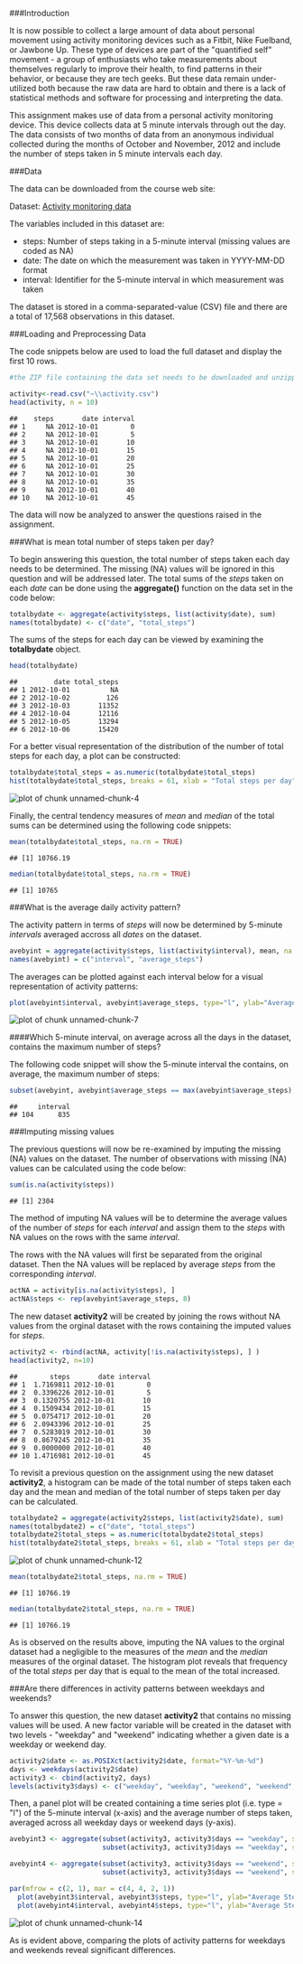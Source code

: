 ###Introduction

It is now possible to collect a large amount of data about personal movement using activity monitoring devices such as a Fitbit, Nike Fuelband, or Jawbone Up. These type of devices are part of the "quantified self" movement - a group of enthusiasts who take measurements about themselves regularly to improve their health, to find patterns in their behavior, or because they are tech geeks. But these data remain under-utilized both because the raw data are hard to obtain and there is a lack of statistical methods and software for processing and interpreting the data.

This assignment makes use of data from a personal activity monitoring device. This device collects data at 5 minute intervals through out the day. The data consists of two months of data from an anonymous individual collected during the months of October and November, 2012 and include the number of steps taken in 5 minute intervals each day.


###Data

The data can be downloaded from the course web site:

Dataset: [Activity monitoring data](https://d396qusza40orc.cloudfront.net/repdata%2Fdata%2Factivity.zip)

The variables included in this dataset are:

- steps: Number of steps taking in a 5-minute interval (missing values are coded as NA)
- date: The date on which the measurement was taken in YYYY-MM-DD format
- interval: Identifier for the 5-minute interval in which measurement was taken

The dataset is stored in a comma-separated-value (CSV) file and there are a total of 17,568 observations in this dataset.


###Loading and Preprocessing Data

The code snippets below are used to load the full dataset and display the first 10 rows.

```r
#the ZIP file containing the data set needs to be downloaded and unzipped to the working directory

activity<-read.csv("~\\activity.csv")
head(activity, n = 10)
```

```
##    steps       date interval
## 1     NA 2012-10-01        0
## 2     NA 2012-10-01        5
## 3     NA 2012-10-01       10
## 4     NA 2012-10-01       15
## 5     NA 2012-10-01       20
## 6     NA 2012-10-01       25
## 7     NA 2012-10-01       30
## 8     NA 2012-10-01       35
## 9     NA 2012-10-01       40
## 10    NA 2012-10-01       45
```

The data will now be analyzed to answer the questions raised in the assignment.


###What is mean total number of steps taken per day?

To begin answering this question, the total number of steps taken each day needs to be determined. The missing (NA) values will be ignored in this question and will be addressed later. The total sums of the *steps* taken on each *date* can be done using the **aggregate()** function on the data set in the code below: 

```r
totalbydate <- aggregate(activity$steps, list(activity$date), sum)
names(totalbydate) <- c("date", "total_steps")
```

The sums of the steps for each day can be viewed by examining the **totalbydate** object. 


```r
head(totalbydate)
```

```
##         date total_steps
## 1 2012-10-01          NA
## 2 2012-10-02         126
## 3 2012-10-03       11352
## 4 2012-10-04       12116
## 5 2012-10-05       13294
## 6 2012-10-06       15420
```

For a better visual representation of the distribution of the number of total steps for each day, a plot can be constructed:

```r
totalbydate$total_steps = as.numeric(totalbydate$total_steps)
hist(totalbydate$total_steps, breaks = 61, xlab = "Total steps per day", main = "")
```

![plot of chunk unnamed-chunk-4](figure/unnamed-chunk-4-1.png) 

Finally, the central tendency measures of *mean* and *median* of the total sums can be determined using the following code snippets:


```r
mean(totalbydate$total_steps, na.rm = TRUE)
```

```
## [1] 10766.19
```

```r
median(totalbydate$total_steps, na.rm = TRUE)
```

```
## [1] 10765
```


###What is the average daily activity pattern?

The activity pattern in terms of *steps* will now be determined by 5-minute *intervals* averaged accross all *dates* on the dataset. 


```r
avebyint = aggregate(activity$steps, list(activity$interval), mean, na.rm = TRUE)
names(avebyint) = c("interval", "average_steps")
```

The averages can be plotted against each interval below for a visual representation of activity patterns:

```r
plot(avebyint$interval, avebyint$average_steps, type="l", ylab="Average Steps", xlab= "Interval")
```

![plot of chunk unnamed-chunk-7](figure/unnamed-chunk-7-1.png) 

####Which 5-minute interval, on average across all the days in the dataset, contains the maximum number of steps?

The following code snippet will show the 5-minute interval the contains, on average, the maximum number of steps:

```r
subset(avebyint, avebyint$average_steps == max(avebyint$average_steps), select = interval)
```

```
##     interval
## 104      835
```


###Imputing missing values

The previous questions will now be re-examined by imputing the missing (NA) values on the dataset. The number of observations with missing (NA) values can be calculated using the code below: 

```r
sum(is.na(activity$steps))
```

```
## [1] 2304
```

The method of imputing NA values will be to determine the average values of the number of *steps* for each *interval* and assign them to the *steps* with NA values on the rows with the same *interval*. 

The rows with the NA values will first be separated from the original dataset. Then the NA values will be replaced by average *steps* from the corresponding *interval*.

```r
actNA = activity[is.na(activity$steps), ] 
actNA$steps <- rep(avebyint$average_steps, 8)
```

The new dataset **activity2** will be created by joining the rows without NA values from the orginal dataset with the rows containing the imputed values for *steps*. 

```r
activity2 <- rbind(actNA, activity[!is.na(activity$steps), ] )
head(activity2, n=10)
```

```
##        steps       date interval
## 1  1.7169811 2012-10-01        0
## 2  0.3396226 2012-10-01        5
## 3  0.1320755 2012-10-01       10
## 4  0.1509434 2012-10-01       15
## 5  0.0754717 2012-10-01       20
## 6  2.0943396 2012-10-01       25
## 7  0.5283019 2012-10-01       30
## 8  0.8679245 2012-10-01       35
## 9  0.0000000 2012-10-01       40
## 10 1.4716981 2012-10-01       45
```

To revisit a previous question on the assignment using the new dataset **activity2**, a histogram can be made of the total number of steps taken each day and the mean and median of the total number of steps taken per day can be calculated.


```r
totalbydate2 = aggregate(activity2$steps, list(activity2$date), sum)
names(totalbydate2) = c("date", "total_steps")
totalbydate2$total_steps = as.numeric(totalbydate2$total_steps)
hist(totalbydate2$total_steps, breaks = 61, xlab = "Total steps per day", main = "")
```

![plot of chunk unnamed-chunk-12](figure/unnamed-chunk-12-1.png) 

```r
mean(totalbydate2$total_steps, na.rm = TRUE)
```

```
## [1] 10766.19
```

```r
median(totalbydate2$total_steps, na.rm = TRUE)
```

```
## [1] 10766.19
```

As is observed on the results above, imputing the NA values to the orginal dataset had a negligible to the measures of the *mean* and the *median* measures of the orginal dataset. The histogram plot reveals that frequency of the total *steps* per day that is equal to the mean of the total increased.


###Are there differences in activity patterns between weekdays and weekends?

To answer this question, the new dataset **activity2** that contains no missing values will be used. A new factor variable will be created in the dataset with two levels - "weekday" and "weekend" indicating whether a given date is a weekday or weekend day.

```r
activity2$date <- as.POSIXct(activity2$date, format="%Y-%m-%d")
days <- weekdays(activity2$date)
activity3 <- cbind(activity2, days)
levels(activity3$days) <- c("weekday", "weekday", "weekend", "weekend", "weekday", "weekday", "weekday")
```

Then, a panel plot will be created containing a time series plot (i.e. type = "l") of the 5-minute interval (x-axis) and the average number of steps taken, averaged across all weekday days or weekend days (y-axis).

```r
avebyint3 <- aggregate(subset(activity3, activity3$days == "weekday", select = steps), 
                       subset(activity3, activity3$days == "weekday", select = interval), mean)

avebyint4 <- aggregate(subset(activity3, activity3$days == "weekend", select = steps), 
                       subset(activity3, activity3$days == "weekend", select = interval), mean)

par(mfrow = c(2, 1), mar = c(4, 4, 2, 1))
  plot(avebyint3$interval, avebyint3$steps, type="l", ylab="Average Steps", xlab= "Interval", main = "Weekdays")
  plot(avebyint4$interval, avebyint4$steps, type="l", ylab="Average Steps", xlab= "Interval", main = "Weekends")
```

![plot of chunk unnamed-chunk-14](figure/unnamed-chunk-14-1.png) 

As is evident above, comparing the plots of activity patterns for weekdays and weekends reveal significant differences.
